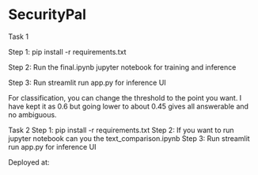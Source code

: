 # SecurityPal

Task 1

Step 1: pip install -r requirements.txt

Step 2: Run the final.ipynb jupyter notebook for training and inference

Step 3: Run streamlit run app.py for inference UI

For classification, you can change the threshold to the point you want. I have kept it as 0.6 but going lower to about 0.45 gives all answerable and no ambiguous.


Task 2
Step 1: pip install -r requirements.txt
Step 2: If you want to run jupyter notebook can you the text_comparison.ipynb
Step 3: Run streamlit run app.py for inference UI

Deployed at: 
